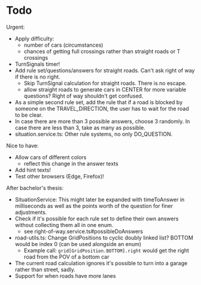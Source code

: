 # Todo

Urgent:
- Apply difficulty:
	- number of cars (circumstances)
	- chances of getting full crossings rather than straight roads or T crossings
- TurnSignals timer!
- Add rule set/questions/answers for straight roads. Can't ask right of way if there is no right.
	- Skip TurnSignal calculation for straight roads. There is no escape. 
	- allow straight roads to generate cars in CENTER for more variable questions? Right of way shouldn't get confused.
- As a simple second rule set, add the rule that if a road is blocked by someone on the TRAVEL_DIRECTION, the user has to wait for the road to be clear.
- In case there are more than 3 possible answers, choose 3 randomly. In case there are less than 3, take as many as possible.
- situation.service.ts: Other rule systems, no only DO_QUESTION.

Nice to have:
- Allow cars of different colors
	- reflect this change in the answer texts
- Add hint texts!
- Test other browsers (Edge, Firefox)!

After bachelor's thesis:
- SituationService: This might later be expanded with timeToAnswer in milliseconds as well as the points worth of the question for finer adjustments.
- Check if it's possible for each rule set to define their own answers without collecting them all in one enum.
	- see right-of-way.service.ts#possibleDoAnswers
- road-utils.ts: Change GridPositions to cyclic doubly linked list? BOTTOM would be index 0 (can be used alongside an enum)
	- Example call: `grid[GridPosition.BOTTOM].right` would get the right road from the POV of a bottom car
- The current road calculation ignores it's possible to turn into a garage rather than street, sadly.
- Support for when roads have more lanes
